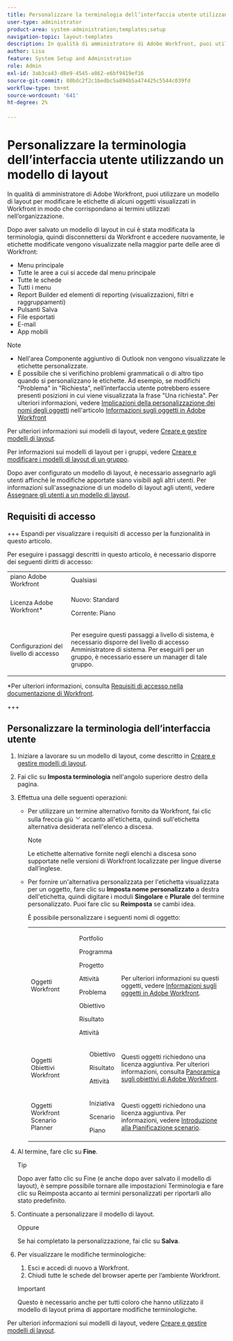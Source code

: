 ```yaml
---
title: Personalizzare la terminologia dell’interfaccia utente utilizzando un modello di layout
user-type: administrator
product-area: system-administration;templates;setup
navigation-topic: layout-templates
description: In qualità di amministratore di Adobe Workfront, puoi utilizzare un modello di layout per modificare le etichette di alcuni oggetti visualizzati in Workfront in modo che corrispondano ai termini utilizzati nell’organizzazione.
author: Lisa
feature: System Setup and Administration
role: Admin
exl-id: 3ab3ca43-d8e9-4545-a862-e6bf9419ef16
source-git-commit: 80bdc2f2c1bedbc5a894b5a474425c5544c039fd
workflow-type: tm+mt
source-wordcount: '641'
ht-degree: 2%

---
```


# Personalizzare la terminologia dell’interfaccia utente utilizzando un modello di layout

In qualità di amministratore di Adobe Workfront, puoi utilizzare un modello di layout per modificare le etichette di alcuni oggetti visualizzati in Workfront in modo che corrispondano ai termini utilizzati nell’organizzazione.

Dopo aver salvato un modello di layout in cui è stata modificata la terminologia, quindi disconnettersi da Workfront e accedere nuovamente, le etichette modificate vengono visualizzate nella maggior parte delle aree di Workfront:

* Menu principale
* Tutte le aree a cui si accede dal menu principale
* Tutte le schede
* Tutti i menu
* Report Builder ed elementi di reporting (visualizzazioni, filtri e raggruppamenti)
* Pulsanti Salva
* File esportati
* E-mail
* App mobili

>[!NOTE]
>
>* Nell&#39;area Componente aggiuntivo di Outlook non vengono visualizzate le etichette personalizzate.
>* È possibile che si verifichino problemi grammaticali o di altro tipo quando si personalizzano le etichette. Ad esempio, se modifichi &quot;Problema&quot; in &quot;Richiesta&quot;, nell’interfaccia utente potrebbero essere presenti posizioni in cui viene visualizzata la frase &quot;Una richiesta&quot;. Per ulteriori informazioni, vedere [Implicazioni della personalizzazione dei nomi degli oggetti](../../../workfront-basics/navigate-workfront/workfront-navigation/understand-objects.md#implications-of-customizing-object-names) nell&#39;articolo [Informazioni sugli oggetti in Adobe Workfront](../../../workfront-basics/navigate-workfront/workfront-navigation/understand-objects.md)
>

Per ulteriori informazioni sui modelli di layout, vedere [Creare e gestire modelli di layout](../../../administration-and-setup/customize-workfront/use-layout-templates/create-and-manage-layout-templates.md).

Per informazioni sui modelli di layout per i gruppi, vedere [Creare e modificare i modelli di layout di un gruppo](../../../administration-and-setup/manage-groups/work-with-group-objects/create-and-modify-a-groups-layout-templates.md).

Dopo aver configurato un modello di layout, è necessario assegnarlo agli utenti affinché le modifiche apportate siano visibili agli altri utenti. Per informazioni sull&#39;assegnazione di un modello di layout agli utenti, vedere [Assegnare gli utenti a un modello di layout](../use-layout-templates/assign-users-to-layout-template.md).

## Requisiti di accesso

+++ Espandi per visualizzare i requisiti di accesso per la funzionalità in questo articolo.

Per eseguire i passaggi descritti in questo articolo, è necessario disporre dei seguenti diritti di accesso:

<table style="table-layout:auto"> 
 <col> 
 <col> 
 <tbody> 
  <tr> 
   <td role="rowheader">piano Adobe Workfront</td> 
   <td>Qualsiasi</td> 
  </tr> 
  <tr> 
   <td role="rowheader">Licenza Adobe Workfront*</td> 
   <td><p>Nuovo: Standard</p>
  <p> Corrente: Piano</p>
   </td> 
  </tr> 
  <tr> 
   <td role="rowheader">Configurazioni del livello di accesso</td> 
   <td> <p>Per eseguire questi passaggi a livello di sistema, è necessario disporre del livello di accesso Amministratore di sistema.
Per eseguirli per un gruppo, è necessario essere un manager di tale gruppo.</p> </td> 
  </tr> 
 </tbody> 
</table>

*Per ulteriori informazioni, consulta [Requisiti di accesso nella documentazione di Workfront](/help/quicksilver/administration-and-setup/add-users/access-levels-and-object-permissions/access-level-requirements-in-documentation.md).

+++

## Personalizzare la terminologia dell’interfaccia utente

1. Iniziare a lavorare su un modello di layout, come descritto in [Creare e gestire modelli di layout](../../../administration-and-setup/customize-workfront/use-layout-templates/create-and-manage-layout-templates.md).
1. Fai clic su **Imposta terminologia** nell&#39;angolo superiore destro della pagina.
1. Effettua una delle seguenti operazioni:

   * Per utilizzare un termine alternativo fornito da Workfront, fai clic sulla freccia giù ![freccia giù](assets/dropdown-arrow.png) accanto all&#39;etichetta, quindi sull&#39;etichetta alternativa desiderata nell&#39;elenco a discesa.

     >[!NOTE]
     >
     >Le etichette alternative fornite negli elenchi a discesa sono supportate nelle versioni di Workfront localizzate per lingue diverse dall’inglese.

   * Per fornire un&#39;alternativa personalizzata per l&#39;etichetta visualizzata per un oggetto, fare clic su **Imposta nome personalizzato** a destra dell&#39;etichetta, quindi digitare i moduli **Singolare** e **Plurale** del termine personalizzato. Puoi fare clic su **Reimposta** se cambi idea.

     È possibile personalizzare i seguenti nomi di oggetto:

     <table style="table-layout:auto">
      <col>
      <col>
      <col>
      <tbody>
       <tr>
        <td role="rowheader"><p>Oggetti Workfront</p></td>
        <td>
          <p>Portfolio</p>
          <p>Programma</p>
          <p>Progetto</p>
          <p>Attività</p>
          <p>Problema</p>
          <p>Obiettivo</p>
          <p>Risultato</p>
          <p>Attività</p>
         </ul></td>
        <td><p>Per ulteriori informazioni su questi oggetti, vedere <a href="../../../workfront-basics/navigate-workfront/workfront-navigation/understand-objects.md" class="MCXref xref">Informazioni sugli oggetti in Adobe Workfront</a>.</p></td>
       </tr>
       <tr>
        <td role="rowheader"><p>Oggetti Obiettivi Workfront</p></td>
        <td>
         <ul>
          <p>Obiettivo</p>
          <p>Risultato</p>
          <p>Attività</p>
         </ul></td>
        <td><p>Questi oggetti richiedono una licenza aggiuntiva. Per ulteriori informazioni, consulta <a href="../../../workfront-goals/goal-management/wf-goals-overview.md" class="MCXref xref">Panoramica sugli obiettivi di Adobe Workfront</a>.</p></td>
       </tr>
       <tr data-mc-conditions="">
        <td role="rowheader"><p>Oggetti Workfront Scenario Planner</p></td>
        <td>
         <ul>
          <p>Iniziativa</p>
          <p>Scenario</p>
          <p>Piano </p>
         </ul></td>
        <td><p>Questi oggetti richiedono una licenza aggiuntiva. Per informazioni, vedere <a href="../../../scenario-planner/get-started-with-scenario-planning.md" class="MCXref xref">Introduzione alla Pianificazione scenario</a>.</p></td>
       </tr>
      </tbody>
     </table>

1. Al termine, fare clic su **Fine**.

   >[!TIP]
   >
   >Dopo aver fatto clic su Fine (e anche dopo aver salvato il modello di layout), è sempre possibile tornare alle impostazioni Terminologia e fare clic su Reimposta accanto ai termini personalizzati per riportarli allo stato predefinito.

1. Continuate a personalizzare il modello di layout.

   Oppure

   Se hai completato la personalizzazione, fai clic su **Salva**.

1. Per visualizzare le modifiche terminologiche:

   1. Esci e accedi di nuovo a Workfront.
   1. Chiudi tutte le schede del browser aperte per l’ambiente Workfront.

   >[!IMPORTANT]
   >
   >Questo è necessario anche per tutti coloro che hanno utilizzato il modello di layout prima di apportare modifiche terminologiche.

Per ulteriori informazioni sui modelli di layout, vedere [Creare e gestire modelli di layout](../../../administration-and-setup/customize-workfront/use-layout-templates/create-and-manage-layout-templates.md).
